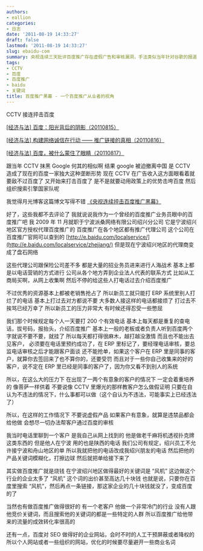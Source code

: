 ```yaml
---
authors:
- eallion
categories:
- 日志
date: '2011-08-19 14:33:27'
draft: false
lastmod: '2011-08-19 14:33:27'
slug: ebaidu-com
summary: 央视连续三天批评百度推广存在虚假广告和审核漏洞，手法类似当年针对谷歌的报道。有人质疑央视因广告收入被百度挤压而采取打压手段，可能为推出"国家队"搜索引擎铺路。前百度推广业务员透露，代理商采用人海电话营销战术，员工压力巨大，为完成业绩不惜帮客户规避审核，
tags:
- CCTV
- 百度
- 百度推广
- baidu
- 关键词
title: 百度推广黑幕 - 一个百度推广从业者的视角
---
```


CCTV 接连抨击百度

  [[经济与法] 百度：阳光背后的阴影（20110815）](http://jingji.cntv.cn/20110815/107680.shtml)

  [[经济与法] 构建网络诚信在行动 —— 推广链接的真相（20110816）](http://jingji.cntv.cn/20110816/113398.shtml)

  [[经济与法] 百度，被什么蒙住了眼睛（20110817）](http://jingji.cntv.cn/20110817/116725.shtml)

跟当年 CCTV 抹黑 Google 何其的相似啊
结果 google 被迫撤离中国
是 CCTV 造成了现在的百度一家独大这种垄断形势
现在 CCTV 在广告收入这方面眼看着就要敌不过百度了
又开始来打击百度了
是不是就要动用政策上的优势击垮百度
然后组织搜索引擎国家队呢

我觉得月光博客这篇博文写得不错 [《央视连续抨击百度推广黑幕》](http://www.williamlong.info/archives/2775.html)

好了，这些我都不去评论了
我就说说我作为一个曾经的百度推广业务员眼中的百度推广吧
我 2009 年 11 月就职于宁波派桑网络有限公司绍兴分公司
它是宁波绍兴地区官方授权代理百度推广的
百度推广在各个地区都有推广代理公司
这个公司在百度推广官网可以查到的 [http://e.baidu.com/localservice/](http://e.baidu.com/localservice/zhejiang/)
但是现在宁波绍兴地区的代理商变成了盘石网络

这些代理公司跟保险公司差不多
都是大量的招业务员进来进行人海战术
基本上都是以电话营销的方式进行
公司从各个地方弄到企业法人代表的联系方式
比如从工商局买啊，从网上收集啊
然后不停的给这些人打电话过去介绍百度推广

不过优秀的资源基本上都被老销售抢占了
所以新员工就只能打 ERP 系统里别人打烂了的电话
基本上打过去对方都说不要
大多数人接这样的电话都接烦了
打过去不挨骂已经万幸了
所以新员工的压力非常大
有时候还得忍受一些憋屈

我们那个时候规定每个人一天要打 200 个有效电话
基本上每天都是重复的查电话，拔号码，报抬头，介绍百度推广
基本上一般的老板或者负责人听到百度两个字就说不要不要，就挂了
所以每天都打得很麻木，越打越没激情
而且也不能出去见客户，
必须要在电话里预约成功了，在 ERP 里标记了，要经理电话审核，要总监电话审核之后才能跟客户面谈
还不能抢单，如果这个客户在 ERP 里是同事的客户，就算你去签回来了也不算你的，还要受罚
而且对于一些你自己收集来的好的客户，说不定在 ERP 里已经是同事的客户了，因为你又看不到别人的系统

所以，在这么大的压力下
在出现了一两个有意象的客户的情况下
一定会着重培养的
像菩萨一样供着
不要说像 CCTV 里爆光的那样教客户怎么做假证明
只要在自认为不违法的情况下，什么事都可以做（这个自认为不违法，可能事实上已经违法了）

所以，在这样的工作情况下
不要说虚假产品
如果客户有意象，就算是违禁品都会给他做
会想尽一切办法帮客户通过百度的审核

我当时电话里聊到一个客户
是我自己从网上找到的
他是做老千麻将机透视扑克牌这类东西的
但是他人在宁波
用的也是陕西的电话
我们公司有规定，绍兴员工不允许接宁波和舟山地区的单
所以我就把他的电话改成我绍兴朋友的电话
然后把他的产品关键词模糊化，打擦边球
然后就把单给接下来了

其实做百度推广就是烧钱
在宁波绍兴地区做得最好的关键词是 “风机”
这边做这个行业的企业太多了
“风机” 这个词的出价甚至高达几十块钱
也就是说，只要你在百度里搜索 “风机”，然后再点一条链接，那这家企业的几十块钱就没了，变成百度的了

当然也有做百度推广做得很好的
有一个老客户
他做一个非常冷门的行业
没有人跟他竞价关键词，而且搜索他的关键词的都是一些特定的人群
所以百度推广给他带来的流量的成效转化率很高的

还有一点，百度对 SEO 做得好的企业网站，会时不时的人工干预屏蔽或者降权的
所以个人网站或者一些组织的网站，优化的时候要尽量避开一些商业名词
